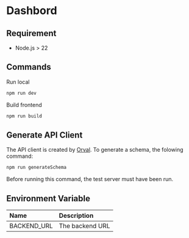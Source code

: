 # Dashbord

## Requirement

* Node.js > 22

## Commands

Run local

```bash
npm run dev
```

Build frontend

```bash
npm run build
```

## Generate API Client

The API client is created by [Orval](https://orval.dev/).
To generate a schema, the folowing command:

```bash
npm run generateSchema
```

Before running this command, the test server must have been run.

## Environment Variable

| Name        | Description     |
|:------------|:----------------|
| BACKEND_URL | The backend URL |
